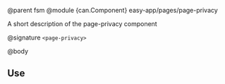 @parent fsm
@module {can.Component} easy-app/pages/page-privacy <page-privacy>

A short description of the page-privacy component

@signature `<page-privacy>`

@body

## Use

